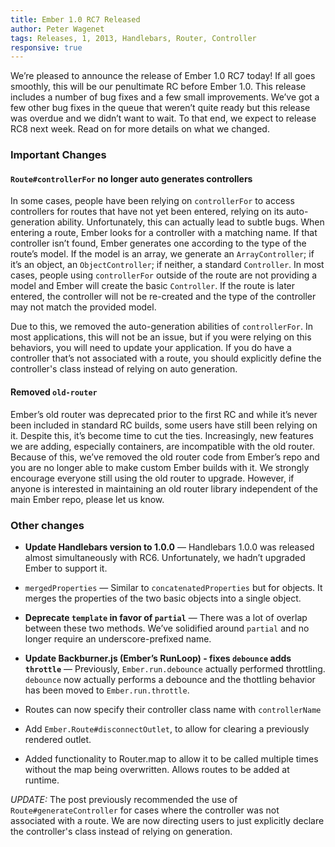 ```yaml
---
title: Ember 1.0 RC7 Released
author: Peter Wagenet
tags: Releases, 1, 2013, Handlebars, Router, Controller
responsive: true
---
```


We’re pleased to announce the release of Ember 1.0 RC7 today! If all goes smoothly, this will be our penultimate RC before Ember 1.0.  This release includes a number of bug fixes and a few small improvements. We’ve got a few other bug fixes in the queue that weren’t quite ready but this release was overdue and we didn’t want to wait. To that end, we expect to release RC8 next week. Read on for more details on what we changed.

### Important Changes

#### `Route#controllerFor` no longer auto generates controllers

In some cases, people have been relying on `controllerFor` to access controllers for routes that have not yet been entered, relying on its auto-generation ability. Unfortunately, this can actually lead to subtle bugs. When entering a route, Ember looks for a controller with a matching name. If that controller isn’t found, Ember generates one according to the type of the route’s model. If the model is an array, we generate an `ArrayController`; if it’s an object, an `ObjectController`; if neither, a standard `Controller`. In most cases, people using `controllerFor` outside of the route are not providing a model and Ember will create the basic `Controller`. If the route is later entered, the controller will not be re-created and the type of the controller may not match the provided model.

Due to this, we removed the auto-generation abilities of `controllerFor`. In most applications, this will not be an issue, but if you were relying on this behaviors, you will need to update your application. If you do have a controller that’s not associated with a route, you should explicitly define the controller's class instead of relying on
auto generation.

#### Removed `old-router`

Ember’s old router was deprecated prior to the first RC and while it’s never been included in standard RC builds, some users have still been relying on it. Despite this, it’s become time to cut the ties. Increasingly, new features we are adding, especially containers, are incompatible with the old router. Because of this, we’ve removed the old router code from Ember’s repo and you are no longer able to make custom Ember builds with it. We strongly encourage everyone still using the old router to upgrade. However, if anyone is interested in maintaining an old router library independent of the main Ember repo, please let us know.

### Other changes

* **Update Handlebars version to 1.0.0** — Handlebars 1.0.0 was released almost simultaneously with RC6. Unfortunately, we hadn’t upgraded Ember to support it.

* `mergedProperties` — Similar to `concatenatedProperties` but for objects. It merges the properties of the two basic objects into a single object.

* **Deprecate `template` in favor of `partial`** — There was a lot of overlap between these two methods. We’ve solidified around `partial` and no longer require an underscore-prefixed name.

* **Update Backburner.js (Ember’s RunLoop) - fixes `debounce` adds `throttle`** — Previously, `Ember.run.debounce` actually performed throttling. `debounce` now actually performs a debounce and the thottling behavior has been moved to `Ember.run.throttle`.

* Routes can now specify their controller class name with `controllerName`

* Add `Ember.Route#disconnectOutlet`, to allow for clearing a previously rendered outlet.

* Added functionality to Router.map to allow it to be called multiple times without the map being overwritten. Allows routes to be added at runtime.

_UPDATE:_ The post previously recommended the use of `Route#generateController` for cases where the controller was not associated with a route. We are now directing users to just explicitly declare the controller's class instead of relying on generation.